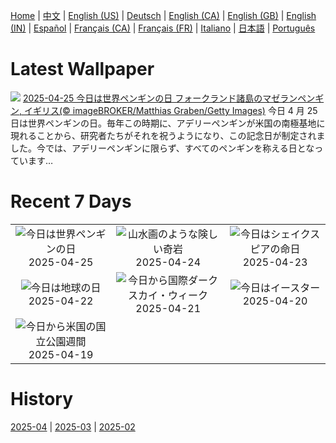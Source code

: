 [Home](../README.md) | [中文](zh-CN.md) | [English (US)](en-US.md) | [Deutsch](de-DE.md) | [English (CA)](en-CA.md) | [English (GB)](en-GB.md) | [English (IN)](en-IN.md) | [Español](es-ES.md) | [Français (CA)](fr-CA.md) | [Français (FR)](fr-FR.md) | [Italiano](it-IT.md) | [日本語](ja-JP.md) | [Português](pt-BR.md)

# Latest Wallpaper
![](https://www.bing.com/th?id=OHR.MagellanicPenguin_JA-JP2151034914_UHD.jpg)
[2025-04-25 今日は世界ペンギンの日 フォークランド諸島のマゼランペンギン, イギリス(© imageBROKER/Matthias Graben/Getty Images)](https://www.bing.com/th?id=OHR.MagellanicPenguin_JA-JP2151034914_UHD.jpg)
今日 4 月 25 日は世界ペンギンの日。毎年この時期に、アデリーペンギンが米国の南極基地に現れることから、研究者たちがそれを祝うようになり、この記念日が制定されました。今では、アデリーペンギンに限らず、すべてのペンギンを称える日となっています…

# Recent 7 Days
|  |  |  |
|:---:|:---:|:---:|
| ![](https://www.bing.com/th?id=OHR.MagellanicPenguin_JA-JP2151034914_400x240.jpg "今日は世界ペンギンの日") 2025-04-25 | ![](https://www.bing.com/th?id=OHR.KenaiSpires_JA-JP1998460612_400x240.jpg "山水画のような険しい奇岩") 2025-04-24 | ![](https://www.bing.com/th?id=OHR.GlobeTheatre_JA-JP1842538883_400x240.jpg "今日はシェイクスピアの命日") 2025-04-23 |
| ![](https://www.bing.com/th?id=OHR.YellowstoneSpring_JA-JP1684502274_400x240.jpg "今日は地球の日") 2025-04-22 | ![](https://www.bing.com/th?id=OHR.JoshuaStars_JA-JP1506519282_400x240.jpg "今日から国際ダークスカイ・ウィーク") 2025-04-21 | ![](https://www.bing.com/th?id=OHR.BunnyLove_JA-JP1230746476_400x240.jpg "今日はイースター") 2025-04-20 |
| ![](https://www.bing.com/th?id=OHR.ZionValley_JA-JP1023148962_400x240.jpg "今日から米国の国立公園週間") 2025-04-19 |  |  |

# History
[2025-04](../archives/wallpaper/ja-JP/w_2025_04.md) | [2025-03](../archives/wallpaper/ja-JP/w_2025_03.md) | [2025-02](../archives/wallpaper/ja-JP/w_2025_02.md)
